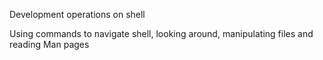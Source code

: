 Development operations on shell

Using commands to navigate shell, looking around, manipulating files and reading Man pages
